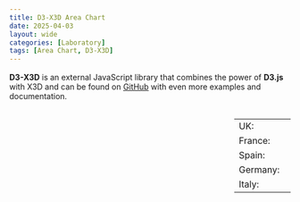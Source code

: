 ```yaml
---
title: D3-X3D Area Chart
date: 2025-04-03
layout: wide
categories: [Laboratory]
tags: [Area Chart, D3-X3D]
---
```

<style>
/* Paragraph */
article > p {
  padding: 0 2rem;
}

p {
  margin: 1rem 0;
}

/* Viewer */
.viewer {
  box-sizing: border-box;
  height: 100%;
  border-top: 1px solid var(--main-border-color);
  height: calc(100vh - 128px - 3.8rem);
}

.viewer-row {
  display: flex;
  height: 100%;
}

.viewer-column-80 {
  flex: 80%;
  width: 80%;
  height: 100%;
}

.viewer-column-20 {
  flex: 20%;
  width: 20%;
  height: 100%;
}

.locations {
  height: calc(100% - 4rem);
}

.link-list {
  overflow-y: scroll;
  height: 100%;
  user-select: none;
}

x3d-canvas {
  display: block;
  width: 100%;
  height: 100%;
  aspect-ratio: unset;
}
</style>

<script defer src="https://cdn.jsdelivr.net/npm/d3@latest/dist/d3.min.js"></script>
<script defer src="https://cdn.jsdelivr.net/npm/d3-x3d@latest/dist/d3-x3d.min.js"></script>

**D3-X3D** is an external JavaScript library that combines the power of **D3.js** with X3D and can be found on [GitHub](https://github.com/jamesleesaunders/d3-x3d#d3-x3d) with even more examples and documentation.

<div class="viewer">
  <div class="viewer-row">
    <div class="viewer-column-80">
      <x3d-canvas
          id="chartholder"
          splashScreen="false"
          notifications="false"
          contentScale="auto"
          update="auto"></x3d-canvas>
    </div>
    <div class="viewer-column-20">
      <div class="table-wrapper">
        <table>
          <tr>
            <td>UK:</td>
            <td><input type="checkbox" name="country" id="uk" checked value="UK"/></td>
          </tr>
          <tr>
            <td>France:</td>
            <td><input type="checkbox" name="country" id="france" checked value="France"/></td>
            </tr>
            <tr>
            <td>Spain:</td>
            <td><input type="checkbox" name="country" id="spain" value="Spain"/></td>
            </tr>
            <tr>
            <td>Germany:</td>
            <td><input type="checkbox" name="country" id="germany" checked value="Germany"/></td>
            </tr>
            <tr>
            <td>Italy:</td>
            <td><input type="checkbox" name="country" id="italy" value="Italy"/></td>
          </tr>
        </table>
      </div>
    </div>
  </div>
</div>

<script type="module">
var chartHolder = d3.select("#chartholder");
var data = d3.x3d.randomData.dataset2();
var myChart = d3.x3d.chart.areaChartMultiSeries();
var checks = d3.selectAll("input[type=checkbox]");

window .refreshChart = function() {
  var filterArray = [];

  checks.each(function() {
     var check = d3.select(this);
     var checked = check.property("checked");
     if (checked) {
     filterArray.push(check.attr("value"));
     }
  });

  var filteredData = data.filter(function(series) { return filterArray.includes(series.key) });

  chartHolder.datum(filteredData).call(myChart);
};

for (var i = 0; i < checks.length; i++) {
  checks[i].onchange = refreshChart;
}

checks.each(function() {
  var check = d3.select(this);
  check.attr("onchange", "refreshChart()");
});

refreshChart();
</script>
